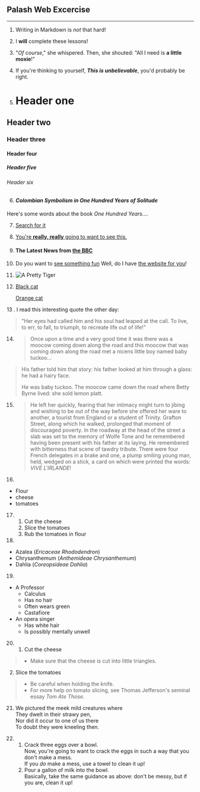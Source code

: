 ## Palash Web Excercise
---
1.  Writing in Markdown is _not_ that hard!


2. I **will** complete these lessons!

3. "_Of course_," she whispered. Then, she shouted: "All I need is **a little moxie**!"

4. If you're thinking to yourself, **_This is unbelievable_**, you'd probably be right.

5.  # Header one
  ## Header two
### Header three
#### Header four
##### Header five
###### Header six

6. #### _Colombian Symbolism in One Hundred Years of Solitude_

Here's some words about the book _One Hundred Years..._.

7. [Search for it](www.google.com)

8. [You're **really, really** going to want to see this.](www.dailykitten.com)

9. #### The Latest News from [the BBC](www.bbc.com/news:)

10. Do you want to [see something fun][a fun place]
Well, do I have [the website for you][another fun place]!

[a fun place]: (www.zombo.com)
[another fun place]: (www.stumbleupom.com)

11. ![A Pretty Tiger](https://upload.wikimedia.org/wikipedia/commons/5/56/Tiger.50.jpg)

12. [Black cat][black]

    [Orange cat][Orange]

[Black]: https://upload.wikimedia.org/wikipedia/commons/a/a3/81_INF_DIV_SSI.jpg
[orange]: http://icons.iconarchive.com/icons/google/noto-emoji-animals-nature/256/22221-cat-icon.png

13 . I read this interesting quote the other day:

>"Her eyes had called him and his soul had leaped at the call. To live, to err, to fall, to triumph, to recreate life out of life!"

14. >Once upon a time and a very good time it was there was a moocow coming down along the road and this moocow that was coming down along the road met a nicens little boy named baby tuckoo...
>
>His father told him that story: his father looked at him through a glass: he had a hairy face.
>
>He was baby tuckoo. The moocow came down the road where Betty Byrne lived: she sold lemon platt.

15. >He left her quickly, fearing that her intimacy might turn to jibing and wishing to be out of the way before she offered her ware to another, a tourist from England or a student of Trinity. Grafton Street, along which he walked, prolonged that moment of discouraged poverty. In the roadway at the head of the street a slab was set to the memory of Wolfe Tone and he remembered having been present with his father at its laying. He remembered with bitterness that scene of tawdry tribute. There were four French delegates in a brake and one, a plump smiling young man, held, wedged on a stick, a card on which were printed the words: _VIVE L'IRLANDE_!

16. 
* Flour
* cheese
* tomatoes

17. 
    1. Cut the cheese
    2. Slice the tomatoes
    3. Rub the tomatoes in flour

18. 
* Azalea (_Ericaceae Rhododendron_)
* Chrysanthemum (_Anthemideae Chrysanthemum_)
* Dahlia (_Coreopsideae Dahlia_)     

19. 
* A Professor
  * Calculus
  * Has no hair
  * Often wears green
  * Castafiore
* An opera singer
  * Has white hair
  * Is possibly mentally unwell

20. 
    1. Cut the cheese
  >* Make sure that the cheese is cut into little triangles.

2. Slice the tomatoes
 > * Be careful when holding the knife.
  >* For more help on tomato slicing, see Thomas Jefferson's seminal essay _Tom Ate Those_.

21. We pictured the meek mild creatures where  
They dwelt in their strawy pen,  
Nor did it occur to one of us there  
To doubt they were kneeling then.  

22.
     1. Crack three eggs over a bowl.  
 Now, you're going to want to crack the eggs in such a way that you don't make a mess.  
 If you _do_ make a mess, use a towel to clean it up!
    2. Pour a gallon of milk into the bowl.  
 Basically, take the same guidance as above: don't be messy, but if you are, clean it up!  